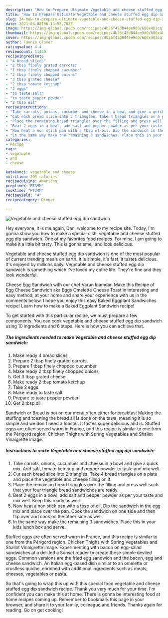 ```yaml
---
description: "How to Prepare Ultimate Vegetable and cheese stuffed egg dip sandwich"
title: "How to Prepare Ultimate Vegetable and cheese stuffed egg dip sandwich"
slug: 24-how-to-prepare-ultimate-vegetable-and-cheese-stuffed-egg-dip-sandwich
date: 2021-06-08T06:13:53.703Z
image: https://img-global.cpcdn.com/recipes/4b26f42d844ee9d0/680x482cq70/vegetable-and-cheese-stuffed-egg-dip-sandwich-recipe-main-photo.jpg
thumbnail: https://img-global.cpcdn.com/recipes/4b26f42d844ee9d0/680x482cq70/vegetable-and-cheese-stuffed-egg-dip-sandwich-recipe-main-photo.jpg
cover: https://img-global.cpcdn.com/recipes/4b26f42d844ee9d0/680x482cq70/vegetable-and-cheese-stuffed-egg-dip-sandwich-recipe-main-photo.jpg
author: Fannie Glover
ratingvalue: 4.4
reviewcount: 11459
recipeingredient:
- "4 bread slices"
- "2 tbsp finely grated carrots"
- "1 tbsp finely chopped cucumber"
- "2 tbsp finely chopped onions"
- "3 tbsp grated cheese"
- "2 tbsp tomato ketchup"
- "2 eggs"
- "to taste salt"
- "to taste pepper powder"
- "2 tbsp oil"
recipeinstructions:
- "Take carrots, onions, cucumber and cheese in a bowl and give a quick mix. Add salt, tomato ketchup and pepper powder to taste and mix well."
- "Cut each bread slice into 2 triangles. Take 4 bread triangles on a plate and place the vegetable and cheese filling on it."
- "Place the remaining bread triangles over the filling and press well such that your four triangle bread sandwiches are ready."
- "Beat 2 eggs in a bowl, add salt and pepper powder as per your taste and mix well. Keep this ready as well."
- "Now heat a non stick pan with a tbsp of oil. Dip the sandwich in the egg mix and place over the pan. Cook the sandwich on one side and then flip over and cook on the other side as well."
- "In the same way make the remaining 3 sandwiches. Place this in your kids lunch box and serve."
categories:
- Recipe
tags:
- vegetable
- and
- cheese

katakunci: vegetable and cheese 
nutrition: 203 calories
recipecuisine: American
preptime: "PT39M"
cooktime: "PT34M"
recipeyield: "4"
recipecategory: Dinner

---
```



![Vegetable and cheese stuffed egg dip sandwich](https://img-global.cpcdn.com/recipes/4b26f42d844ee9d0/680x482cq70/vegetable-and-cheese-stuffed-egg-dip-sandwich-recipe-main-photo.jpg)

Hey everyone, it is me again, Dan, welcome to my recipe site. Today, I'm gonna show you how to make a special dish, vegetable and cheese stuffed egg dip sandwich. One of my favorites food recipes. For mine, I am going to make it a little bit tasty. This is gonna smell and look delicious.

Vegetable and cheese stuffed egg dip sandwich is one of the most popular of current trending meals on earth. It is simple, it's fast, it tastes delicious. It's enjoyed by millions daily. Vegetable and cheese stuffed egg dip sandwich is something which I've loved my entire life. They're fine and they look wonderful.

Cheese Egg Sandwich with our chef Varun Inamdar. Make this Recipe of Egg Cheese Sandwich aka Eggs Omelette Cheese Toast in Interesting and easy method, at your home and share your experience with us in the comments below. I hope you enjoy this easy Baked Eggplant Sandwiches recipe! Learn how to make a Baked Eggplant Sandwich recipe!


To get started with this particular recipe, we must prepare a few components. You can cook vegetable and cheese stuffed egg dip sandwich using 10 ingredients and 6 steps. Here is how you can achieve that.

<!--inarticleads1-->

##### The ingredients needed to make Vegetable and cheese stuffed egg dip sandwich:

1. Make ready 4 bread slices
1. Prepare 2 tbsp finely grated carrots
1. Prepare 1 tbsp finely chopped cucumber
1. Make ready 2 tbsp finely chopped onions
1. Get 3 tbsp grated cheese
1. Make ready 2 tbsp tomato ketchup
1. Take 2 eggs
1. Make ready to taste salt
1. Prepare to taste pepper powder
1. Get 2 tbsp oil


Sandwich or Bread is not on our menu often either for breakfast Making the stuffing and toasting the bread all is done on the tawa, meaning it is so simple and we don&#39;t need a toaster. It tastes super delicious and is. Stuffed eggs are often served warm in France, and this recipe is similar to one from the Périgord region. Chicken Thighs with Spring Vegetables and Shallot Vinaigrette image. 

<!--inarticleads2-->

##### Instructions to make Vegetable and cheese stuffed egg dip sandwich:

1. Take carrots, onions, cucumber and cheese in a bowl and give a quick mix. Add salt, tomato ketchup and pepper powder to taste and mix well.
1. Cut each bread slice into 2 triangles. Take 4 bread triangles on a plate and place the vegetable and cheese filling on it.
1. Place the remaining bread triangles over the filling and press well such that your four triangle bread sandwiches are ready.
1. Beat 2 eggs in a bowl, add salt and pepper powder as per your taste and mix well. Keep this ready as well.
1. Now heat a non stick pan with a tbsp of oil. Dip the sandwich in the egg mix and place over the pan. Cook the sandwich on one side and then flip over and cook on the other side as well.
1. In the same way make the remaining 3 sandwiches. Place this in your kids lunch box and serve.


Stuffed eggs are often served warm in France, and this recipe is similar to one from the Périgord region. Chicken Thighs with Spring Vegetables and Shallot Vinaigrette image. Experimenting with bacon on egg-salad sandwiches at a deli led a Sunset reader to create these simple deviled eggs. Common versions are the fried egg sandwich and the bacon, egg and cheese sandwich. An Italian egg-based dish similar to an omelette or crustless quiche, enriched with additional ingredients such as meats, cheeses, vegetables or pasta. 

So that's going to wrap this up with this special food vegetable and cheese stuffed egg dip sandwich recipe. Thank you very much for your time. I'm confident you can make this at home. There is gonna be interesting food at home recipes coming up. Remember to bookmark this page in your browser, and share it to your family, colleague and friends. Thanks again for reading. Go on get cooking!
